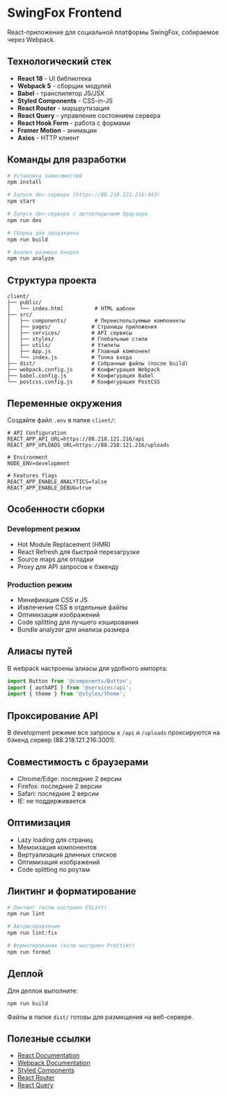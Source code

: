 # SwingFox Frontend

React-приложение для социальной платформы SwingFox, собираемое через Webpack.

## Технологический стек

- **React 18** - UI библиотека
- **Webpack 5** - сборщик модулей
- **Babel** - транспилятор JS/JSX
- **Styled Components** - CSS-in-JS
- **React Router** - маршрутизация
- **React Query** - управление состоянием сервера
- **React Hook Form** - работа с формами
- **Framer Motion** - анимации
- **Axios** - HTTP клиент

## Команды для разработки

```bash
# Установка зависимостей
npm install

# Запуск dev-сервера (https://88.218.121.216:443)
npm start

# Запуск dev-сервера с автооткрытием браузера
npm run dev

# Сборка для продакшена
npm run build

# Анализ размера бандла
npm run analyze
```

## Структура проекта

```
client/
├── public/
│   └── index.html          # HTML шаблон
├── src/
│   ├── components/         # Переиспользуемые компоненты
│   ├── pages/             # Страницы приложения
│   ├── services/          # API сервисы
│   ├── styles/            # Глобальные стили
│   ├── utils/             # Утилиты
│   ├── App.js             # Главный компонент
│   └── index.js           # Точка входа
├── dist/                  # Собранные файлы (после build)
├── webpack.config.js      # Конфигурация Webpack
├── babel.config.js        # Конфигурация Babel
└── postcss.config.js      # Конфигурация PostCSS
```

## Переменные окружения

Создайте файл `.env` в папке `client/`:

```env
# API Configuration
REACT_APP_API_URL=https://88.218.121.216/api
REACT_APP_UPLOADS_URL=https://88.218.121.216/uploads

# Environment
NODE_ENV=development

# Features flags
REACT_APP_ENABLE_ANALYTICS=false
REACT_APP_ENABLE_DEBUG=true
```

## Особенности сборки

### Development режим
- Hot Module Replacement (HMR)
- React Refresh для быстрой перезагрузки
- Source maps для отладки
- Proxy для API запросов к бэкенду

### Production режим
- Минификация CSS и JS
- Извлечение CSS в отдельные файлы
- Оптимизация изображений
- Code splitting для лучшего кэширования
- Bundle analyzer для анализа размера

## Алиасы путей

В webpack настроены алиасы для удобного импорта:

```javascript
import Button from '@components/Button';
import { authAPI } from '@services/api';
import { theme } from '@styles/theme';
```

## Проксирование API

В development режиме все запросы к `/api` и `/uploads` проксируются на бэкенд сервер (88.218.121.216:3001).

## Совместимость с браузерами

- Chrome/Edge: последние 2 версии
- Firefox: последние 2 версии
- Safari: последние 2 версии
- IE: не поддерживается

## Оптимизация

- Lazy loading для страниц
- Мемоизация компонентов
- Виртуализация длинных списков
- Оптимизация изображений
- Code splitting по роутам

## Линтинг и форматирование

```bash
# Линтинг (если настроен ESLint)
npm run lint

# Автоисправление
npm run lint:fix

# Форматирование (если настроен Prettier)
npm run format
```

## Деплой

Для деплоя выполните:

```bash
npm run build
```

Файлы в папке `dist/` готовы для размещения на веб-сервере.

## Полезные ссылки

- [React Documentation](https://react.dev/)
- [Webpack Documentation](https://webpack.js.org/)
- [Styled Components](https://styled-components.com/)
- [React Router](https://reactrouter.com/)
- [React Query](https://tanstack.com/query/latest)